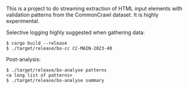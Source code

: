 This is a project to do streaming extraction of HTML input elements with validation patterns from the CommonCrawl dataset. It is highly experimental.


Selective logging highly suggested when gathering data:

```
$ cargo build --release
$ ./target/release/bo-cc CC-MAIN-2023-40
```

Post-analysis:
```
$ ./target/release/bo-analyse patterns
<a long list of patterns>
$ ./target/release/bo-analyse summary
```
